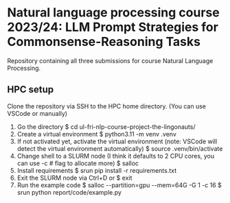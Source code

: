 # Natural language processing course 2023/24: LLM Prompt Strategies for Commonsense-Reasoning Tasks

Repository containing all three submissions for course Natural Language Processing.

## HPC setup

Clone the repository via SSH to the HPC home directory. (You can use VSCode or manually)

1. Go the directory
    $ cd ul-fri-nlp-course-project-the-lingonauts/
2. Create a virtual environment
    $ python3.11 -m venv .venv
3. If not activated yet, activate the virtual environment (note: VSCode will detect the virtual environment automatically)
    $ source .venv/bin/activate
4. Change shell to a SLURM node (I think it defaults to 2 CPU cores, you can use -c # flag to allocate more)
    $ salloc
5. Install requirements
    $ srun pip install -r requirements.txt
6. Exit the SLURM node via Ctrl+D or
    $ exit
7. Run the example code
    $ salloc --partition=gpu --mem=64G -G 1 -c 16
    $ srun python report/code/example.py